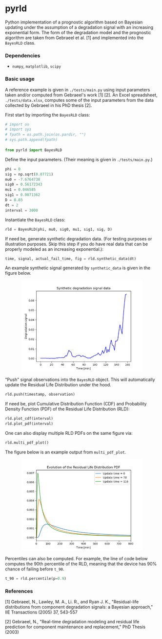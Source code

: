 # pyrld

Python implementation of a prognostic algorithm based on Bayesian updating under the assumption of a degradation signal with an increasing exponential form. The form of the degradation model and the prognostic algorithm are taken from Gebraeel et al. [1] and implemented into the `BayesRLD` class. 

### Dependencies

- `numpy`, `matplotlib`, `scipy`

### Basic usage
A reference example is given in `./tests/main.py` using input parameters taken and/or computed from Gebraeel's work [1] [2]. An Excel spreadsheet, `./tests/data.xlsx`, computes some of the input parameters from the data collected by Gebraeel in his PhD thesis [2].

First start by importing the `BayesRLD` class:
```Python
# import os
# import sys
# fpath = os.path.join(os.pardir, "")
# sys.path.append(fpath)

from pyrld import BayesRLD
```

Define the input parameters. (Their meaning is given in `./tests/main.py`.)
```Python
phi = 0
sig = np.sqrt(0.07721)
mu0 = -7.6764738
sig0 = 0.56172343
mu1 = 0.046585 
sig1 = 0.0071362
D = 0.03
dt = 2
interval = 3000
```

Instantiate the `BayesRLD` class:
```Python
rld = BayesRLD(phi, mu0, sig0, mu1, sig1, sig, D)
```

If need be, generate synthetic degradation data. (For testing purposes or illustration purposes. Skip this step if you do have real data that can be properly modeled as an increasing exponential.):
```Python
time, signal, actual_fail_time, fig = rld.synthetic_data(dt)
```

An example synthetic signal generated by `synthetic_data` is given in the figure below.

<p align="center">
  <img src="./plots//Synthetic_degradation_signal.png" width="400" title="degradation_signal">
</p>

"Push" signal observations into the `BayesRLD` object. This will automatically update the Residual Life Distribution under the hood.
```Python
rld.push(timestamp, observation) 
```

If need be, plot Cumulative Distribution Function (CDF) and Probability Density Function (PDF) of the Residual Life Distribution (RLD):
```Python
rld.plot_cdf(interval)
rld.plot_pdf(interval)
```

One can also display multiple RLD PDFs on the same figure via:
```Python
rld.multi_pdf_plot()
```
The figure below is an example output from `multi_pdf_plot`.

<p align="center">
  <img src="./plots//Multi_pdf_plot.png" width="400" title="multi_pdf_plot">
</p>

Percentiles can also be computed. For example, the line of code below computes the 90th percentile of the RLD, meaning that the device has 90% chance of failing before `t_90`.
```Python
t_90 = rld.percentile(p=0.9) 
```



### References
[1] Gebraeel, N., Lawley, M. A., Li. R., and Ryan J. K., "Residual-life distributions from component degradation signals: a Bayesian approach," IIE Transactions (2005) 37, 543-557

[2] Gebraeel, N., "Real-time degradation modeling and residual life prediction for component maintenance and replacement," PhD Thesis (2003)